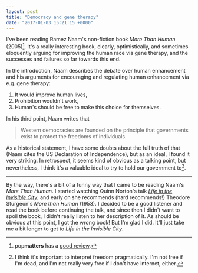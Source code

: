 ```yaml
---
layout: post
title: "Democracy and gene therapy"
date: "2017-01-03 15:21:15 +0000"
---
```


I've been reading Ramez Naam's non-fiction book *More Than Human* (2005)[^1]. It's a really interesting book, clearly, optimistically, and sometimes eloquently arguing for improving the human race via gene therapy, and the successes and failures so far towards this end.

In the introduction, Naam describes the debate over human enhancement and his arguments for encouraging and regulating human enhancement via e.g. gene therapy:

1. It would improve human lives,
2. Prohibition wouldn't work,
3. Human's should be free to make this choice for themselves.

In his third point, Naam writes that

>Western democracies are founded on the principle that governments exist to protect the freedoms of individuals.

As a historical statement, I have some doubts about the full truth of that (Naam cites the US Declaration of Independence), but as an ideal, I found it very striking. In retrospect, it seems kind of obvious as a talking point, but nevertheless, I think it's a valuable ideal to try to hold our government to[^2].


---------------

By the way, there's a bit of a funny way that I came to be reading Naam's *More Than Human*. I started watching Quinn Norton's talk [*Life in the Invisible City*](https://www.youtube.com/watch?v=RfNddavR850), and early on she recommends (hard recommends!)
 Theodore Sturgeon's *More than Human* (1953). I decided to be a good listener and read the book before continuing the talk, and since then I didn't want to spoil the book, I didn't really listen to her description of it. As should be obvious at this point, I got the wrong book! But I'm glad I did. It'll just take me a bit longer to get to *Life in the Invisible City*.

  [^1]: pop**matters** has a [good review](http://www.popmatters.com/review/more-than-human/).

  [^2]: I think it's important to interpret freedom pragmatically. I'm not free if I'm dead, and I'm not really very free if I don't have internet, either.
